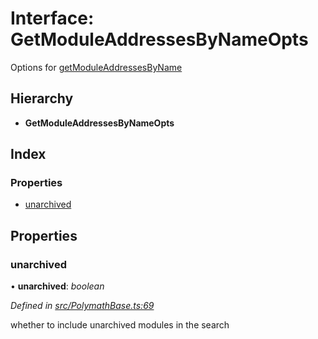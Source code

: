 # Interface: GetModuleAddressesByNameOpts

Options for [getModuleAddressesByName](../classes/_polymathbase_.polymathbase.md#getmoduleaddressesbyname)

## Hierarchy

* **GetModuleAddressesByNameOpts**

## Index

### Properties

* [unarchived](_polymathbase_.getmoduleaddressesbynameopts.md#unarchived)

## Properties

###  unarchived

• **unarchived**: *boolean*

*Defined in [src/PolymathBase.ts:69](https://github.com/PolymathNetwork/polymath-sdk/blob/45453ad/src/PolymathBase.ts#L69)*

whether to include unarchived modules in the search

